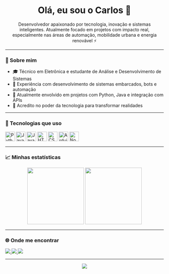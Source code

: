 <h1 align="center">Olá, eu sou o Carlos 👋</h1>

<p align="center">
  Desenvolvedor apaixonado por tecnologia, inovação e sistemas inteligentes. Atualmente focado em projetos com impacto real, especialmente nas áreas de automação, mobilidade urbana e energia renovável ⚡
</p>

---

### 🧠 Sobre mim

- 🎓 Técnico em Eletrônica e estudante de Análise e Desenvolvimento de Sistemas  
- 🔧 Experiência com desenvolvimento de sistemas embarcados, bots e automação  
- 💬 Atualmente envolvido em projetos com Python, Java e integração com APIs  
- 🚀 Acredito no poder da tecnologia para transformar realidades

---

### 🚀 Tecnologias que uso

<p align="left">
  <img src="https://cdn.jsdelivr.net/gh/devicons/devicon/icons/python/python-original.svg" height="30" alt="Python"/>
  <img src="https://cdn.jsdelivr.net/gh/devicons/devicon/icons/java/java-original.svg" height="30" alt="Java"/>
  <img src="https://cdn.jsdelivr.net/gh/devicons/devicon/icons/javascript/javascript-original.svg" height="30" alt="JavaScript"/>
  <img src="https://cdn.jsdelivr.net/gh/devicons/devicon/icons/html5/html5-original.svg" height="30" alt="HTML5"/>
  <img src="https://cdn.jsdelivr.net/gh/devicons/devicon/icons/css3/css3-original.svg" height="30" alt="CSS3"/>
  <img src="https://cdn.jsdelivr.net/gh/devicons/devicon/icons/arduino/arduino-original.svg" height="30" alt="Arduino"/>
  <img src="https://cdn.jsdelivr.net/gh/devicons/devicon/icons/nodejs/nodejs-original.svg" height="30" alt="Node.js"/>
</p>

---

### 📈 Minhas estatísticas

<p align="center">
  <img height="180em" src="https://github-readme-stats.vercel.app/api?username=csclementino&show_icons=true&theme=tokyonight&hide_border=false&title_color=00BFFF&icon_color=00BFFF"/>
  <img height="180em" src="https://github-readme-stats.vercel.app/api/top-langs/?username=csclementino&layout=compact&langs_count=8&theme=tokyonight&title_color=00BFFF&icon_color=00BFFF"/>
</p>

---

### 🌐 Onde me encontrar

<p align="left">
  <a href="https://www.linkedin.com/in/carlosclementino" target="_blank">
    <img src="https://img.shields.io/badge/-LinkedIn-0e76a8?style=for-the-badge&logo=linkedin&logoColor=white"/>
  </a>
  <a href="https://instagram.com/cs.clementino" target="_blank">
    <img src="https://img.shields.io/badge/-Instagram-1c1c1c?style=for-the-badge&logo=instagram&logoColor=00BFFF"/>
  </a>
  <a href="mailto:carlos-clementino@outlook.com">
    <img src="https://img.shields.io/badge/-Email-1c1c1c?style=for-the-badge&logo=gmail&logoColor=00BFFF"/>
  </a>
</p>

---

<p align="center">
  <img src="https://capsule-render.vercel.app/api?type=waving&color=0e76a8&height=100&section=footer"/>
</p>
